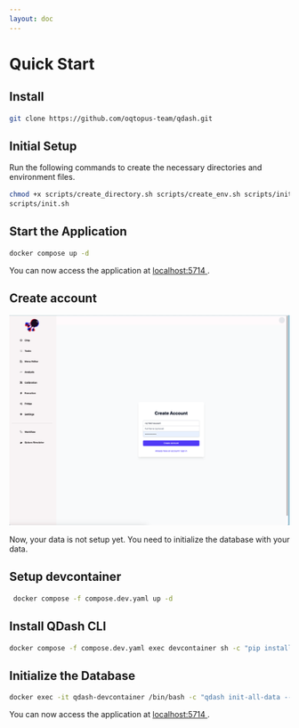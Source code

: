 ```yaml
---
layout: doc
---
```


# Quick Start

## Install

```bash
git clone https://github.com/oqtopus-team/qdash.git
```

## Initial Setup

Run the following commands to create the necessary directories and environment files.

```bash
chmod +x scripts/create_directory.sh scripts/create_env.sh scripts/init.sh
scripts/init.sh
```

## Start the Application

```bash
docker compose up -d
```

You can now access the application at <a href="http://localhost:5714/signup"> localhost:5714 </a>.

## Create account

![create account](create_account.png)

Now, your data is not setup yet. You need to initialize the database with your data.

## Setup devcontainer

```bash
 docker compose -f compose.dev.yaml up -d
```

## Install QDash CLI

```bash
docker compose -f compose.dev.yaml exec devcontainer sh -c "pip install -e ."
```

## Initialize the Database

```bash
docker exec -it qdash-devcontainer /bin/bash -c "qdash init-all-data --username <your-username> --chip-id <your-chip-id>"
```

You can now access the application at <a href="http://localhost:5714/execution"> localhost:5714 </a>.
